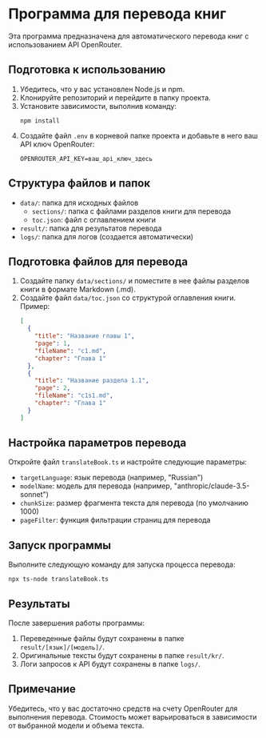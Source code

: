 # Программа для перевода книг

Эта программа предназначена для автоматического перевода книг с использованием API OpenRouter.

## Подготовка к использованию

1. Убедитесь, что у вас установлен Node.js и npm.
2. Клонируйте репозиторий и перейдите в папку проекта.
3. Установите зависимости, выполнив команду:
   ```
   npm install
   ```
4. Создайте файл `.env` в корневой папке проекта и добавьте в него ваш API ключ OpenRouter:
   ```
   OPENROUTER_API_KEY=ваш_api_ключ_здесь
   ```

## Структура файлов и папок

- `data/`: папка для исходных файлов
  - `sections/`: папка с файлами разделов книги для перевода
  - `toc.json`: файл с оглавлением книги
- `result/`: папка для результатов перевода
- `logs/`: папка для логов (создается автоматически)

## Подготовка файлов для перевода

1. Создайте папку `data/sections/` и поместите в нее файлы разделов книги в формате Markdown (.md).
2. Создайте файл `data/toc.json` со структурой оглавления книги. Пример:
   ```json
   [
     {
       "title": "Название главы 1",
       "page": 1,
       "fileName": "c1.md",
       "chapter": "Глава 1"
     },
     {
       "title": "Название раздела 1.1",
       "page": 2,
       "fileName": "c1s1.md",
       "chapter": "Глава 1"
     }
   ]
   ```

## Настройка параметров перевода

Откройте файл `translateBook.ts` и настройте следующие параметры:

- `targetLanguage`: язык перевода (например, "Russian")
- `modelName`: модель для перевода (например, "anthropic/claude-3.5-sonnet")
- `chunkSize`: размер фрагмента текста для перевода (по умолчанию 1000)
- `pageFilter`: функция фильтрации страниц для перевода

## Запуск программы

Выполните следующую команду для запуска процесса перевода:

```
npx ts-node translateBook.ts
```

## Результаты

После завершения работы программы:

1. Переведенные файлы будут сохранены в папке `result/[язык]/[модель]/`.
2. Оригинальные тексты будут сохранены в папке `result/kr/`.
3. Логи запросов к API будут сохранены в папке `logs/`.

## Примечание

Убедитесь, что у вас достаточно средств на счету OpenRouter для выполнения перевода. Стоимость может варьироваться в зависимости от выбранной модели и объема текста.
